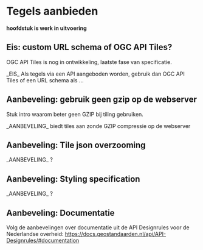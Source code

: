 # Tegels aanbieden
**hoofdstuk is werk in uitvoering**

## Eis: custom URL schema of OGC API Tiles?
OGC API Tiles is nog in ontwikkeling, laatste fase van specificatie.

<div class="advisement">
_EIS_ Als tegels via een API aangeboden worden, gebruik dan OGC API Tiles of een URL schema als ...
</div>

## Aanbeveling: gebruik geen gzip op de webserver
Stuk intro waarom beter geen GZIP bij tiling gebruiken.

<div class="informative">
_AANBEVELING_ biedt tiles aan zonde GZIP compressie op de webserver
</div>

## Aanbeveling: Tile json overzooming
<div class="informative">
_AANBEVELING_ ?
</div>

## Aanbeveling: Styling specification
<div class="informative">
_AANBEVELING_ ?
</div>

## Aanbeveling: Documentatie
Volg de aanbevelingen over documentatie uit de API Designrules voor de Nederlandse overheid:
https://docs.geostandaarden.nl/api/API-Designrules/#documentation
